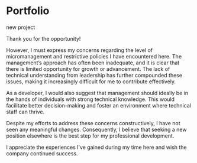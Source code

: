 # Portfolio
new project



Thank you for the opportunity!

However, I must express my concerns regarding the level of micromanagement and restrictive policies I have encountered here. The management’s approach has often been inadequate, and it is clear that there is limited opportunity for growth or advancement. The lack of technical understanding from leadership has further compounded these issues, making it increasingly difficult for me to contribute effectively.

As a developer, I would also suggest that management should ideally be in the hands of individuals with strong technical knowledge. This would facilitate better decision-making and foster an environment where technical staff can thrive.

Despite my efforts to address these concerns constructively, I have not seen any meaningful changes. Consequently, I believe that seeking a new position elsewhere is the best step for my professional development.

I appreciate the experiences I’ve gained during my time here and wish the company continued success.
